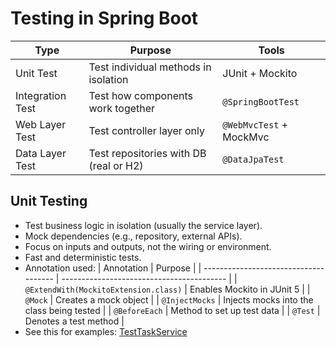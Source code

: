 # Testing in Spring Boot

| Type             | Purpose                                | Tools                   |
| ---------------- | -------------------------------------- | ----------------------- |
| Unit Test        | Test individual methods in isolation   | JUnit + Mockito         |
| Integration Test | Test how components work together      | `@SpringBootTest`       |
| Web Layer Test   | Test controller layer only             | `@WebMvcTest` + MockMvc |
| Data Layer Test  | Test repositories with DB (real or H2) | `@DataJpaTest`          |


## Unit Testing
 - Test business logic in isolation (usually the service layer).
 - Mock dependencies (e.g., repository, external APIs).
 - Focus on inputs and outputs, not the wiring or environment.
 - Fast and deterministic tests.
 - Annotation used:
    | Annotation                            | Purpose                                   |
    | ------------------------------------- | ----------------------------------------- |
    | `@ExtendWith(MockitoExtension.class)` | Enables Mockito in JUnit 5                |
    | `@Mock`                               | Creates a mock object                     |
    | `@InjectMocks`                        | Injects mocks into the class being tested |
    | `@BeforeEach`                         | Method to set up test data                |
    | `@Test`                               | Denotes a test method                     |
  - See this for examples: [TestTaskService](../org.learning.spring.boot.learning/src/test/java/org/learning/services/TestTaskService.java)
